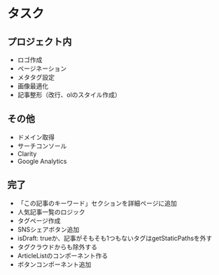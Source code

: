 # タスク

## プロジェクト内

- ロゴ作成
- ページネーション
- メタタグ設定
- 画像最適化
- 記事整形（改行、olのスタイル作成）

## その他

- ドメイン取得
- サーチコンソール
- Clarity
- Google Analytics

## 完了

- 「この記事のキーワード」セクションを詳細ページに追加
- 人気記事一覧のロジック
- タグページ作成
- SNSシェアボタン追加
- isDraft: trueか、記事がそもそも1つもないタグはgetStaticPathsを外す
- タグクラウドからも除外する
- ArticleListのコンポーネント作る
- ボタンコンポーネント追加
